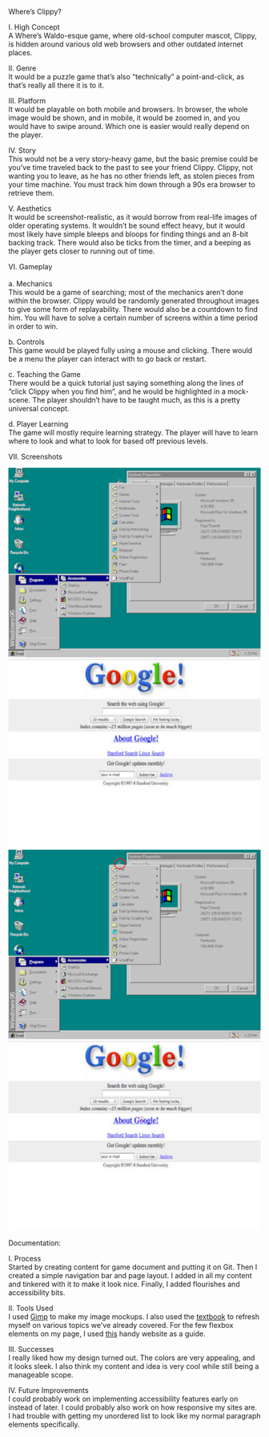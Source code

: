 Where’s Clippy?

I. High Concept <br>
A Where’s Waldo-esque game, where old-school computer mascot, Clippy, is hidden around various old web 
browsers and other outdated internet places.

II. Genre <br>
It would be a puzzle game that’s also “technically” a point-and-click, as that’s really all there it is
to it.

III. Platform <br>
It would be playable on both mobile and browsers. In browser, the whole image would be shown, and in 
mobile, it would be zoomed in, and you would have to swipe around. Which one is easier would really 
depend on the player.

IV. Story <br>
This would not be a very story-heavy game, but the basic premise could be you’ve time traveled back to 
the past to see your friend Clippy. Clippy, not wanting you to leave, as he has no other friends left, as
stolen pieces from your time machine. You must track him down through a 90s era browser to retrieve them.

V. Aesthetics <br>
It would be screenshot-realistic, as it would borrow from real-life images of older operating systems. It 
wouldn’t be sound effect heavy, but it would most likely have simple bleeps and bloops for finding things 
and an 8-bit backing track. There would also be ticks from the timer, and a beeping as the player gets 
closer to running out of time.

VI. Gameplay <br> <br>
  a. Mechanics <br>
    This would be a game of searching; most of the mechanics aren’t done within the browser. Clippy would 
    be randomly generated throughout images to give some form of replayability. There would also be a 
    countdown to find him. You will have to solve a certain number of screens within a time period in order
    to win.
    
  b. Controls <br>
    This game would be played fully using a mouse and clicking. There would be a menu the player can 
    interact with to go back or restart.

  c. Teaching the Game <br>
    There would be a quick tutorial just saying something along the lines of “click Clippy when you 
    find him”, and he would be highlighted in a mock-scene. The player shouldn’t have to be taught much,
    as this is a pretty universal concept.
    
  d. Player Learning <br>
    The game will mostly require learning strategy. The player will have to learn where to look and what
    to look for based off previous levels.
    
VII. Screenshots <br>

![Clippy hidden in a Windows homepage.](https://github.com/tcd2738/IGME-235/blob/master/Where'sClippy1.png) <br>
![Clippy hidden on the Google homepage.](https://github.com/tcd2738/IGME-235/blob/master/Where'sClippy2.png) <br>
![Clippy circled in a Windows homepage.](https://github.com/tcd2738/IGME-235/blob/master/Where'sClippy1Found.png) <br>
![Clippy circled on the Google homepage.](https://github.com/tcd2738/IGME-235/blob/master/Where'sClippy2Found.png)

Documentation:

I. Process <br>
Started by creating content for game document and putting it on Git. Then I created a simple navigation bar and 
page layout. I added in all my content and tinkered with it to make it look nice. Finally, I added flourishes and
accessibility bits.

II. Tools Used <br>
I used <a href = "https://www.gimp.org/">Gimp</a> to make my image mockups. I also used the <a href = 
"https://www.amazon.com/Learning-Web-Design-Beginners-JavaScript-ebook-dp-B07DQ5RZJV/dp/B07DQ5RZJV/ref
=mt_kindle?_encoding=UTF8&me=&qid=1525359716">textbook</a> to refresh myself on various topics we've 
already covered. For the few flexbox elements on my page, I used 
<a href = https://css-tricks.com/snippets/css/a-guide-to-flexbox>this</a> handy website as a guide.</p>

III. Successes <br>
I really liked how my design turned out. The colors are very appealing, and it looks sleek. I also think my content
and idea is very cool while still being a manageable scope.

IV. Future Improvements <br>
I could probably work on implementing accessibility features early on instead of later. I could probably also work on
how responsive my sites are. I had trouble with getting my unordered list to look like my normal paragraph elements
specifically.
